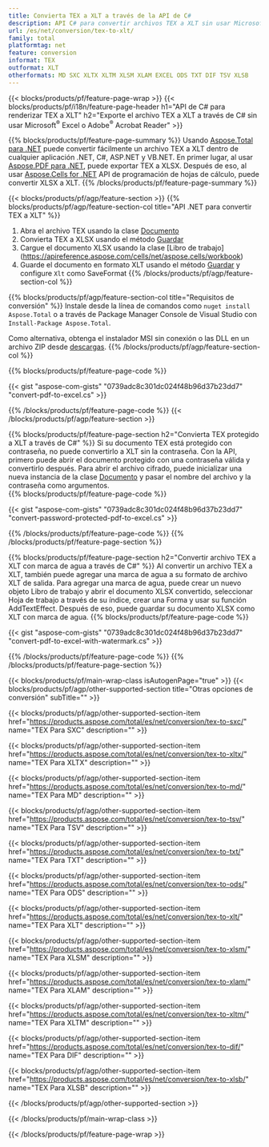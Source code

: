 ```yaml
---
title: Convierta TEX a XLT a través de la API de C#
description: API C# para convertir archivos TEX a XLT sin usar Microsoft Excel o Adobe Reader
url: /es/net/conversion/tex-to-xlt/
family: total
platformtag: net
feature: conversion
informat: TEX
outformat: XLT
otherformats: MD SXC XLTX XLTM XLSM XLAM EXCEL ODS TXT DIF TSV XLSB
---
```

{{< blocks/products/pf/feature-page-wrap >}}
{{< blocks/products/pf/i18n/feature-page-header h1="API de C# para renderizar TEX a XLT" h2="Exporte el archivo TEX a XLT a través de C# sin usar Microsoft<sup>&reg;</sup> Excel o Adobe<sup>&reg;</sup> Acrobat Reader" >}}

{{% blocks/products/pf/feature-page-summary %}}
Usando [Aspose.Total para .NET](https://products.aspose.com/total/net/) puede convertir fácilmente un archivo TEX a XLT dentro de cualquier aplicación .NET, C#, ASP.NET y VB.NET. En primer lugar, al usar [Aspose.PDF para .NET](https://products.aspose.com/pdf/net/), puede exportar TEX a XLSX. Después de eso, al usar [Aspose.Cells for .NET](https://products.aspose.com/cells/net/) API de programación de hojas de cálculo, puede convertir XLSX a XLT.
{{% /blocks/products/pf/feature-page-summary  %}}

{{< blocks/products/pf/agp/feature-section >}}
{{% blocks/products/pf/agp/feature-section-col title="API .NET para convertir TEX a XLT" %}}
1. Abra el archivo TEX usando la clase [Documento](https://apireference.aspose.com/pdf/net/aspose.pdf/document)
2. Convierta TEX a XLSX usando el método [Guardar](https://apireference.aspose.com/pdf/net/aspose.pdf.document/save/methods/5)
3. Cargue el documento XLSX usando la clase [Libro de trabajo] (https://apireference.aspose.com/cells/net/aspose.cells/workbook)
4. Guarde el documento en formato XLT usando el método [Guardar](https://apireference.aspose.com/cells/net/aspose.cells.workbook/save/methods/4) y configure `Xlt` como SaveFormat
{{% /blocks/products/pf/agp/feature-section-col %}}

{{% blocks/products/pf/agp/feature-section-col title="Requisitos de conversión" %}}
Instale desde la línea de comandos como ```nuget install Aspose.Total``` o a través de Package Manager Console de Visual Studio con ```Install-Package Aspose.Total```.

Como alternativa, obtenga el instalador MSI sin conexión o las DLL en un archivo ZIP desde [descargas](https://downloads.aspose.com/total/net).
{{% /blocks/products/pf/agp/feature-section-col %}}

{{% blocks/products/pf/feature-page-code %}}

{{< gist "aspose-com-gists" "0739adc8c301dc024f48b96d37b23dd7" "convert-pdf-to-excel.cs" >}}

{{% /blocks/products/pf/feature-page-code %}}
{{< /blocks/products/pf/agp/feature-section >}}

{{% blocks/products/pf/feature-page-section  h2="Convierta TEX protegido a XLT a través de C#" %}}
Si su documento TEX está protegido con contraseña, no puede convertirlo a XLT sin la contraseña. Con la API, primero puede abrir el documento protegido con una contraseña válida y convertirlo después. Para abrir el archivo cifrado, puede inicializar una nueva instancia de la clase [Documento](https://apireference.aspose.com/pdf/net/aspose.pdf/document) y pasar el nombre del archivo y la contraseña como argumentos.  
{{% blocks/products/pf/feature-page-code %}}

{{< gist "aspose-com-gists" "0739adc8c301dc024f48b96d37b23dd7" "convert-password-protected-pdf-to-excel.cs" >}}
{{% /blocks/products/pf/feature-page-code  %}}
{{% /blocks/products/pf/feature-page-section %}}

{{% blocks/products/pf/feature-page-section  h2="Convertir archivo TEX a XLT con marca de agua a través de C#" %}}
Al convertir un archivo TEX a XLT, también puede agregar una marca de agua a su formato de archivo XLT de salida. Para agregar una marca de agua, puede crear un nuevo objeto Libro de trabajo y abrir el documento XLSX convertido, seleccionar Hoja de trabajo a través de su índice, crear una Forma y usar su función AddTextEffect. Después de eso, puede guardar su documento XLSX como XLT con marca de agua. 
{{% blocks/products/pf/feature-page-code %}}

{{< gist "aspose-com-gists" "0739adc8c301dc024f48b96d37b23dd7" "convert-pdf-to-excel-with-watermark.cs" >}}
{{% /blocks/products/pf/feature-page-code  %}}
{{% /blocks/products/pf/feature-page-section %}}

{{< blocks/products/pf/main-wrap-class isAutogenPage="true" >}}
{{< blocks/products/pf/agp/other-supported-section title="Otras opciones de conversión" subTitle="" >}}

{{< blocks/products/pf/agp/other-supported-section-item href="https://products.aspose.com/total/es/net/conversion/tex-to-sxc/" name="TEX Para SXC" description="" >}}

{{< blocks/products/pf/agp/other-supported-section-item href="https://products.aspose.com/total/es/net/conversion/tex-to-xltx/" name="TEX Para XLTX" description="" >}}

{{< blocks/products/pf/agp/other-supported-section-item href="https://products.aspose.com/total/es/net/conversion/tex-to-md/" name="TEX Para MD" description="" >}}

{{< blocks/products/pf/agp/other-supported-section-item href="https://products.aspose.com/total/es/net/conversion/tex-to-tsv/" name="TEX Para TSV" description="" >}}

{{< blocks/products/pf/agp/other-supported-section-item href="https://products.aspose.com/total/es/net/conversion/tex-to-txt/" name="TEX Para TXT" description="" >}}

{{< blocks/products/pf/agp/other-supported-section-item href="https://products.aspose.com/total/es/net/conversion/tex-to-ods/" name="TEX Para ODS" description="" >}}

{{< blocks/products/pf/agp/other-supported-section-item href="https://products.aspose.com/total/es/net/conversion/tex-to-xlt/" name="TEX Para XLT" description="" >}}

{{< blocks/products/pf/agp/other-supported-section-item href="https://products.aspose.com/total/es/net/conversion/tex-to-xlsm/" name="TEX Para XLSM" description="" >}}

{{< blocks/products/pf/agp/other-supported-section-item href="https://products.aspose.com/total/es/net/conversion/tex-to-xlam/" name="TEX Para XLAM" description="" >}}

{{< blocks/products/pf/agp/other-supported-section-item href="https://products.aspose.com/total/es/net/conversion/tex-to-xltm/" name="TEX Para XLTM" description="" >}}

{{< blocks/products/pf/agp/other-supported-section-item href="https://products.aspose.com/total/es/net/conversion/tex-to-dif/" name="TEX Para DIF" description="" >}}

{{< blocks/products/pf/agp/other-supported-section-item href="https://products.aspose.com/total/es/net/conversion/tex-to-xlsb/" name="TEX Para XLSB" description="" >}}



{{< /blocks/products/pf/agp/other-supported-section >}}

{{< /blocks/products/pf/main-wrap-class >}}

{{< /blocks/products/pf/feature-page-wrap >}}